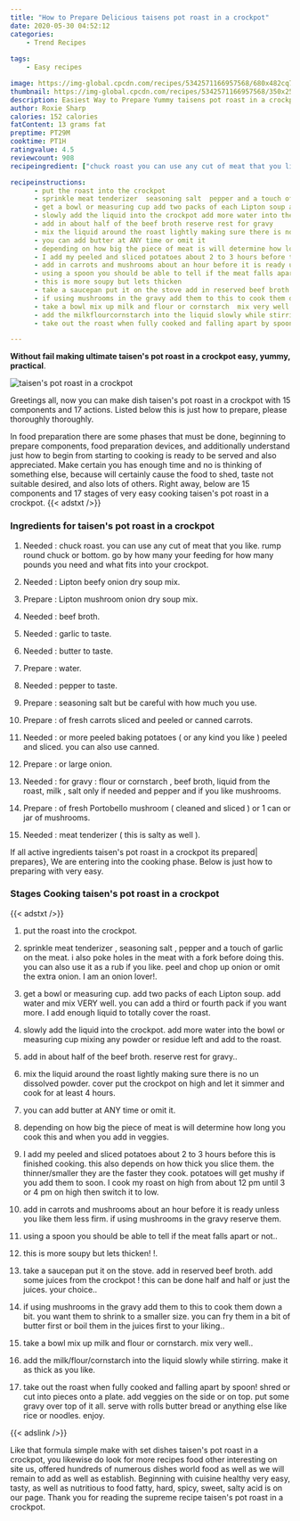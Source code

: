```yaml
---
title: "How to Prepare Delicious taisens pot roast in a crockpot"
date: 2020-05-30 04:52:12
categories:
    - Trend Recipes
    
tags:
    - Easy recipes

image: https://img-global.cpcdn.com/recipes/5342571166957568/680x482cq70/taisens-pot-roast-in-a-crockpot-recipe-main-photo.jpg
thumbnail: https://img-global.cpcdn.com/recipes/5342571166957568/350x250cq70/taisens-pot-roast-in-a-crockpot-recipe-main-photo.jpg
description: Easiest Way to Prepare Yummy taisens pot roast in a crockpot with 15 ingredients and 17 stages of easy cooking.
author: Roxie Sharp
calories: 152 calories
fatContent: 13 grams fat
preptime: PT29M
cooktime: PT1H
ratingvalue: 4.5
reviewcount: 908
recipeingredient: ["chuck roast you can use any cut of meat that you like rump round chuck or bottom go by how many your feeding for how many pounds you need and what fits into your crockpot", "Lipton beefy onion dry soup mix", "Lipton mushroom onion dry soup mix", "beef broth", "garlic to taste", "butter to taste", "water", "pepper to taste", "seasoning salt but be careful with how much you use", "of fresh carrots sliced and peeled or canned carrots", "or more peeled baking potatoes  or any kind you like  peeled and sliced  you can also use canned", "or large onion", "for gravy  flour or cornstarch  beef broth liquid from the roast  milk  salt only if needed and pepper and if you like mushrooms", "of fresh Portobello mushroom  cleaned and sliced  or 1 can or jar of mushrooms", "meat tenderizer  this is salty as well "]

recipeinstructions: 
      - put the roast into the crockpot 
      - sprinkle meat tenderizer  seasoning salt  pepper and a touch of garlic on the meat i also poke holes in the meat with a fork before doing this you can also use it as a rub if you like peel and chop up onion or omit the extra onion I am an onion lover 
      - get a bowl or measuring cup add two packs of each Lipton soup add water and mix VERY well you can add a third or fourth pack if you want more I add enough liquid to totally cover the roast 
      - slowly add the liquid into the crockpot add more water into the bowl or measuring cup mixing any powder or residue left and add to the roast 
      - add in about half of the beef broth reserve rest for gravy 
      - mix the liquid around the roast lightly making sure there is no un dissolved powder cover put the crockpot on high and let it simmer and cook for at least 4 hours 
      - you can add butter at ANY time or omit it 
      - depending on how big the piece of meat is will determine how long you cook this and when you add in veggies 
      - I add my peeled and sliced potatoes about 2 to 3 hours before this is finished cooking  this also depends on how thick you slice them the thinnersmaller they are the faster they cook potatoes will get mushy if you add them to soon I cook my roast on high from about 12 pm until 3 or 4 pm on high then switch it to low 
      - add in carrots and mushrooms about an hour before it is ready unless you like them less firm if using mushrooms in the gravy reserve them 
      - using a spoon you should be able to tell if the meat falls apart or not 
      - this is more soupy but lets thicken  
      - take a saucepan put it on the stove add in reserved beef broth  add some juices from the crockpot  this can be done half and half or just the juices your choice 
      - if using mushrooms in the gravy add them to this to cook them down a bit you want them to shrink to a smaller size you can fry them in a bit of butter first or boil them in the juices first to your liking 
      - take a bowl mix up milk and flour or cornstarch  mix very well 
      - add the milkflourcornstarch into the liquid slowly while stirring  make it as thick as you like 
      - take out the roast when fully cooked and falling apart by spoon shred or cut into pieces onto a plate  add veggies on the side or on top put some gravy over top of it all serve with rolls butter bread or anything else like rice or noodles  enjoy

---
```




**Without fail making ultimate taisen&#39;s pot roast in a crockpot easy, yummy, practical**. 


![taisen&#39;s pot roast in a crockpot](https://img-global.cpcdn.com/recipes/5342571166957568/680x482cq70/taisens-pot-roast-in-a-crockpot-recipe-main-photo.jpg "taisen&#39;s pot roast in a crockpot")




Greetings all, now you can make dish taisen&#39;s pot roast in a crockpot with 15 components and 17 actions. Listed below this is just how to prepare, please thoroughly thoroughly.

In food preparation there are some phases that must be done, beginning to prepare components, food preparation devices, and additionally understand just how to begin from starting to cooking is ready to be served and also appreciated. Make certain you has enough time and no is thinking of something else, because will certainly cause the food to shed, taste not suitable desired, and also lots of others. Right away, below are 15 components and 17 stages of very easy cooking taisen&#39;s pot roast in a crockpot.
{{< adstxt />}}

### Ingredients for taisen&#39;s pot roast in a crockpot


1. Needed  : chuck roast. you can use any cut of meat that you like. rump round chuck or bottom. go by how many your feeding for how many pounds you need and what fits into your crockpot.

1. Needed  : Lipton beefy onion dry soup mix.

1. Prepare  : Lipton mushroom onion dry soup mix.

1. Needed  : beef broth.

1. Needed  : garlic to taste.

1. Needed  : butter to taste.

1. Prepare  : water.

1. Needed  : pepper to taste.

1. Prepare  : seasoning salt but be careful with how much you use.

1. Prepare  : of fresh carrots sliced and peeled or canned carrots.

1. Needed  : or more peeled baking potatoes ( or any kind you like ) peeled and sliced.  you can also use canned.

1. Prepare  : or large onion.

1. Needed  : for gravy : flour or cornstarch , beef broth, liquid from the roast,  milk , salt only if needed and pepper and if you like mushrooms.

1. Prepare  : of fresh Portobello mushroom ( cleaned and sliced ) or 1 can or jar of mushrooms.

1. Needed  : meat tenderizer ( this is salty as well ).



If all active ingredients taisen&#39;s pot roast in a crockpot its prepared| prepares}, We are entering into the cooking phase. Below is just how to preparing with very easy.

### Stages Cooking taisen&#39;s pot roast in a crockpot

{{< adstxt />}}


1. put the roast into the crockpot.



1. sprinkle meat tenderizer , seasoning salt , pepper and a touch of garlic on the meat. i also poke holes in the meat with a fork before doing this. you can also use it as a rub if you like. peel and chop up onion or omit the extra onion. I am an onion lover!.



1. get a bowl or measuring cup. add two packs of each Lipton soup. add water and mix VERY well. you can add a third or fourth pack if you want more. I add enough liquid to totally cover the roast.



1. slowly add the liquid into the crockpot. add more water into the bowl or measuring cup mixing any powder or residue left and add to the roast.



1. add in about half of the beef broth. reserve rest for gravy..



1. mix the liquid around the roast lightly making sure there is no un dissolved powder. cover put the crockpot on high and let it simmer and cook for at least 4 hours.



1. you can add butter at ANY time or omit it.



1. depending on how big the piece of meat is will determine how long you cook this and when you add in veggies.



1. I add my peeled and sliced potatoes about 2 to 3 hours before this is finished cooking.  this also depends on how thick you slice them. the thinner/smaller they are the faster they cook. potatoes will get mushy if you add them to soon. I cook my roast on high from about 12 pm until 3 or 4 pm on high then switch it to low.



1. add in carrots and mushrooms about an hour before it is ready unless you like them less firm. if using mushrooms in the gravy reserve them.



1. using a spoon you should be able to tell if the meat falls apart or not..



1. this is more soupy but lets thicken! !.



1. take a saucepan put it on the stove. add in reserved beef broth.  add some juices from the crockpot ! this can be done half and half or just the juices. your choice..



1. if using mushrooms in the gravy add them to this to cook them down a bit. you want them to shrink to a smaller size. you can fry them in a bit of butter first or boil them in the juices first to your liking..



1. take a bowl mix up milk and flour or cornstarch.  mix very well..



1. add the milk/flour/cornstarch into the liquid slowly while stirring.  make it as thick as you like.



1. take out the roast when fully cooked and falling apart by spoon! shred or cut into pieces onto a plate.  add veggies on the side or on top. put some gravy over top of it all. serve with rolls butter bread or anything else like rice or noodles.  enjoy.





{{< adslink />}}

Like that formula simple make with set dishes taisen&#39;s pot roast in a crockpot, you likewise do look for more recipes food other interesting on site us, offered hundreds of numerous dishes world food as well as we will remain to add as well as establish. Beginning with cuisine healthy very easy, tasty, as well as nutritious to food fatty, hard, spicy, sweet, salty acid is on our page. Thank you for reading the supreme recipe taisen&#39;s pot roast in a crockpot.
